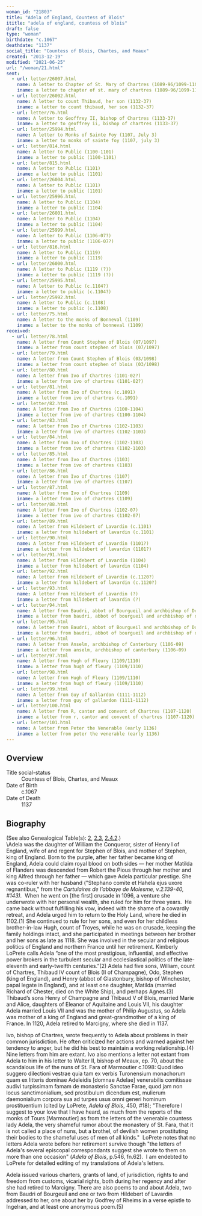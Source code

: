```yaml
---
woman_id: "21803"
title: "Adela of England, Countess of Blois"
ititle: "adela of england, countess of blois"
draft: false
type: "woman"
birthdate: "c.1067"
deathdate: "1137"
social_title: "Countess of Blois, Chartes, and Meaux"
created: "2013-12-19"
modified: "2021-06-25"
url: "/woman/21.html"
sent:
  - url: letter/26007.html
    name: A letter to Chapter of St. Mary of Chartres (1089-96/1099-1100)
    iname: a letter to chapter of st. mary of chartres (1089-96/1099-1100)
  - url: letter/26002.html
    name: A letter to count Thibaud, her son (1132-37)
    iname: a letter to count thibaud, her son (1132-37)
  - url: letter/76.html
    name: A letter to Geoffrey II, bishop of Chartres (1133-37)
    iname: a letter to geoffrey ii, bishop of chartres (1133-37)
  - url: letter/25994.html
    name: A letter to Monks of Sainte Foy (1107, July 3)
    iname: a letter to monks of sainte foy (1107, july 3)
  - url: letter/814.html
    name: A letter to Public (1100-1101)
    iname: a letter to public (1100-1101)
  - url: letter/815.html
    name: A letter to Public (1101)
    iname: a letter to public (1101)
  - url: letter/26004.html
    name: A letter to Public (1101)
    iname: a letter to public (1101)
  - url: letter/25996.html
    name: A letter to Public (1104)
    iname: a letter to public (1104)
  - url: letter/26001.html
    name: A letter to Public (1104)
    iname: a letter to public (1104)
  - url: letter/25999.html
    name: A letter to Public (1106-07?)
    iname: a letter to public (1106-07?)
  - url: letter/816.html
    name: A letter to Public (1119)
    iname: a letter to public (1119)
  - url: letter/26000.html
    name: A letter to Public (1119 (?))
    iname: a letter to public (1119 (?))
  - url: letter/25995.html
    name: A letter to Public (c.1104?)
    iname: a letter to public (c.1104?)
  - url: letter/25992.html
    name: A letter to Public (c.1108)
    iname: a letter to public (c.1108)
  - url: letter/75.html
    name: A letter to the monks of Bonneval (1109)
    iname: a letter to the monks of bonneval (1109)
received:
  - url: letter/78.html
    name: A letter from Count Stephen of Blois (07/1097)
    iname: a letter from count stephen of blois (07/1097)
  - url: letter/79.html
    name: A letter from Count Stephen of Blois (03/1098)
    iname: a letter from count stephen of blois (03/1098)
  - url: letter/80.html
    name: A letter from Ivo of Chartres (1101-02?)
    iname: a letter from ivo of chartres (1101-02?)
  - url: letter/81.html
    name: A letter from Ivo of Chartres (c.1091)
    iname: a letter from ivo of chartres (c.1091)
  - url: letter/82.html
    name: A letter from Ivo of Chartres (1100-1104)
    iname: a letter from ivo of chartres (1100-1104)
  - url: letter/83.html
    name: A letter from Ivo of Chartres (1102-1103)
    iname: a letter from ivo of chartres (1102-1103)
  - url: letter/84.html
    name: A letter from Ivo of Chartres (1102-1103)
    iname: a letter from ivo of chartres (1102-1103)
  - url: letter/85.html
    name: A letter from Ivo of Chartres (1103)
    iname: a letter from ivo of chartres (1103)
  - url: letter/86.html
    name: A letter from Ivo of Chartres (1107)
    iname: a letter from ivo of chartres (1107)
  - url: letter/87.html
    name: A letter from Ivo of Chartres (1109)
    iname: a letter from ivo of chartres (1109)
  - url: letter/88.html
    name: A letter from Ivo of Chartres (1102-07)
    iname: a letter from ivo of chartres (1102-07)
  - url: letter/89.html
    name: A letter from Hildebert of Lavardin (c.1101)
    iname: a letter from hildebert of lavardin (c.1101)
  - url: letter/90.html
    name: A letter from Hildebert of Lavardin (1101?)
    iname: a letter from hildebert of lavardin (1101?)
  - url: letter/91.html
    name: A letter from Hildebert of Lavardin (1104)
    iname: a letter from hildebert of lavardin (1104)
  - url: letter/92.html
    name: A letter from Hildebert of Lavardin (c.1120?)
    iname: a letter from hildebert of lavardin (c.1120?)
  - url: letter/93.html
    name: A letter from Hildebert of Lavardin (?)
    iname: a letter from hildebert of lavardin (?)
  - url: letter/94.html
    name: A letter from Baudri, abbot of Bourgueil and archbishop of Dol (c.1107 (!2))
    iname: a letter from baudri, abbot of bourgueil and archbishop of dol (c.1107 (!2))
  - url: letter/95.html
    name: A letter from Baudri, abbot of Bourgueil and archbishop of Dol (before 1107)
    iname: a letter from baudri, abbot of bourgueil and archbishop of dol (before 1107)
  - url: letter/96.html
    name: A letter from Anselm, archbishop of Canterbury (1106-09)
    iname: a letter from anselm, archbishop of canterbury (1106-09)
  - url: letter/97.html
    name: A letter from Hugh of Fleury (1109/1110)
    iname: a letter from hugh of fleury (1109/1110)
  - url: letter/98.html
    name: A letter from Hugh of Fleury (1109/1110)
    iname: a letter from hugh of fleury (1109/1110)
  - url: letter/99.html
    name: A letter from Guy of Gallardon (1111-1112)
    iname: a letter from guy of gallardon (1111-1112)
  - url: letter/100.html
    name: A letter from R, cantor and convent of Chartres (1107-1120)
    iname: a letter from r, cantor and convent of chartres (1107-1120)
  - url: letter/101.html
    name: A letter from Peter the Venerable (early 1136)
    iname: a letter from peter the venerable (early 1136)
---
```

<h2 class="mt-4">Overview</h2><dt>Title social-status</dt><dd>Countess of Blois, Chartes, and Meaux</dd><dt>Date of Birth</dt><dd>c.1067</dd><dt>Date of Death</dt><dd>1137</dd><h2 class="mt-4">Biography</h2><p>(See also Genealogical Table(s): <a href="/content/genealogy-henry#n21">2</a>, <a href="/content/genealogy-thibaut#n21">2.3</a>, <a href="/content/genealogy-flanders#n21">2.4.2</a>.)<br>\Adela was the daughter of William the Conqueror, sister of Henry I of England, wife of and regent for Stephen of Blois, and mother of Stephen, king of England. Born to the purple, after her father became king of England, Adela could claim royal blood on both sides — her mother Matilda of Flanders was descended from Robert the Pious through her mother and king Alfred through her father — which gave Adela particular prestige. She was co-ruler with her husband ("Stephano&nbsp;comite et Hahela ejus uxore regnantibus," from the <em>Cartulaires de l’abbaye de Molesme, v.2.139-40, #143). </em>&nbsp;When<em>&nbsp;</em>he went on [the first] crusade in 1096, a venture she underwrote with her personal wealth, she ruled for him for three years. &nbsp;He came back without fulfilling his vow, indeed with the shame of a cowardly retreat, and Adela urged him to return to the Holy Land, where he died in 1102.(1) She continued to rule for her sons, and even for her childless brother-in-law Hugh, count of Troyes, while he was on crusade, keeping the family holdings intact, and she participated in meetings between her brother and her sons as late as 1118. She was involved in the secular and religious politics of England and northern France until her retirement. Kimberly LoPrete calls Adela “one of the most prestigious, influential, and effective power brokers in the turbulent secular and ecclesiastical politics of the late-eleventh and early-twelfth centuries.”(2) Adela had five sons, William, count of Chartres, Thibaud IV count of Blois (II of Champagne), Odo, Stephen (king of England), and Henry (abbot of Glastonbury, bishop of Winchester, papal legate in England), and at least one daughter, Matilda (married Richard of Chester, died on the White Ship), and perhaps Agnes.(3) Thibaud’s sons Henry of Champagne and Thibaud V of Blois, married Marie and Alice, daughters of Eleanor of Aquitaine and Louis VII, his daughter Adela married Louis VII and was the mother of Philip Augustus, so Adela was mother of a king of England and great-grandmother of a king of France. In 1120, Adela retired to Marcigny, where she died in 1137.</p><p>Ivo, bishop of Chartres, wrote frequently to Adela about problems in their common jurisdiction. He often criticized her actions and warned against her tendency to anger, but he did his best to maintain a working relationship.(4) Nine letters from him are extant. Ivo also mentions a letter not extant from Adela to him in his letter to Walter II, bishop of Meaux, ep. 70, about the scandalous life of the nuns of St. Fara of Marmoutier c.1098: Quod ideo suggero dilectioni vestrae quia tam ex verbis Turonensium monachorum quam ex litteris dominae Adeleidis [domnae Adelae] venerabilis comitissae audivi turpissimam famam de monasterio Sanctae Farae, quod jam non locus sanctimonialium, sed prostibulum dicendum est, mulierum daemonialium corpora sua ad turpes usus omni generi hominum prostituentium (cited by LoPrete, <em>Adela of Blois</em>, 450, #18); "Therefore I suggest to your love that I have heard, as much from the reports of the monks of Tours [Marmoutier] as from the letters of the venerable countess lady Adela, the very shameful rumor about the monastery of St. Fara, that it is not called a place of nuns, but a brothel, of devilish women prostituting their bodies to the shameful uses of men of all kinds." &nbsp;LoPrete notes that no letters Adela wrote before her retirement survive though "the letters of Adela's several episcopal correspondants suggest she wrote to them on more than one occasion" (<em>Adela of Blois</em>, p.546, fn.62). &nbsp;I am endebted to LoPrete for detailed editing of my translations of Adela's letters.</p><p>Adela issued various charters, grants of land, of jurisdiction, rights to and freedom from customs, vicarial rights, both during her regency and after she had retired to Marcigny. There are also poems to and about Adela, two from Baudri of Bourgeuil and one or two from Hildebert of Lavardin addressed to her, one about her by Godfrey of Rheims in a verse epistle to Ingelran, and at least one anonymous poem.(5)</p>
